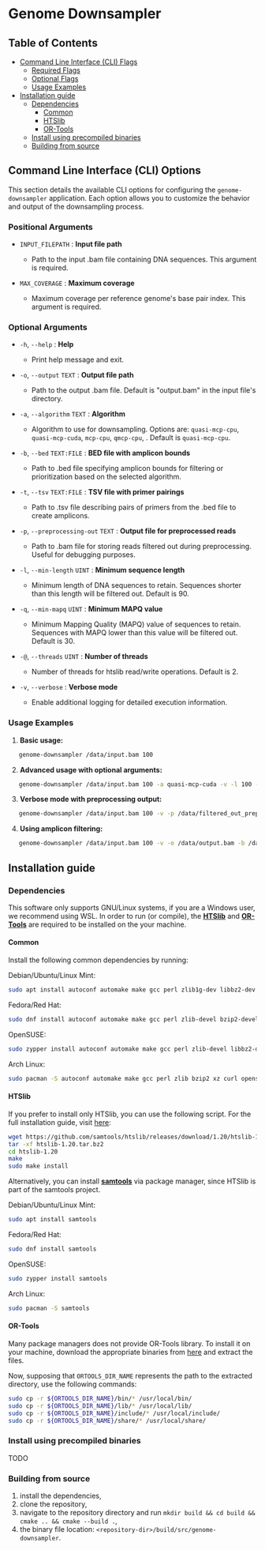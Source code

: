 # Genome Downsampler

## Table of Contents
- [Command Line Interface (CLI) Flags](#command-line-interface-cli-flags)
    - [Required Flags](#required-flags)
    - [Optional Flags](#optional-flags)
    - [Usage Examples](#usage-examples)
- [Installation guide](#installation-guide)
    - [Dependencies](#dependencies)
      - [Common](#common)
      - [HTSlib](#htslib)
      - [OR-Tools](#or-tools)
    - [Install using precompiled binaries](#install-using-precompiled-binaries)
    - [Building from source](#building-from-source)


## Command Line Interface (CLI) Options

This section details the available CLI options for configuring the `genome-downsampler` application. Each option allows you to customize the behavior and output of the downsampling process.

### Positional Arguments

- `INPUT_FILEPATH` : **Input file path**
  - Path to the input .bam file containing DNA sequences. This argument is required.

- `MAX_COVERAGE` : **Maximum coverage**
  - Maximum coverage per reference genome's base pair index. This argument is required.

### Optional Arguments

- `-h`, `--help` : **Help**
  - Print help message and exit.

- `-o`, `--output` `TEXT` : **Output file path**
  - Path to the output .bam file. Default is "output.bam" in the input file's directory.

- `-a`, `--algorithm` `TEXT` : **Algorithm**
  - Algorithm to use for downsampling. Options are: `quasi-mcp-cpu`, `quasi-mcp-cuda`, `mcp-cpu`, `qmcp-cpu`, . Default is `quasi-mcp-cpu`.

- `-b`, `--bed` `TEXT:FILE` : **BED file with amplicon bounds**
  - Path to .bed file specifying amplicon bounds for filtering or prioritization based on the selected algorithm.

- `-t`, `--tsv` `TEXT:FILE` : **TSV file with primer pairings**
  - Path to .tsv file describing pairs of primers from the .bed file to create amplicons.

- `-p`, `--preprocessing-out` `TEXT` : **Output file for preprocessed reads**
  - Path to .bam file for storing reads filtered out during preprocessing. Useful for debugging purposes.

- `-l`, `--min-length` `UINT` : **Minimum sequence length**
  - Minimum length of DNA sequences to retain. Sequences shorter than this length will be filtered out. Default is 90.

- `-q`, `--min-mapq` `UINT` : **Minimum MAPQ value**
  - Minimum Mapping Quality (MAPQ) value of sequences to retain. Sequences with MAPQ lower than this value will be filtered out. Default is 30.

- `-@`, `--threads` `UINT` : **Number of threads**
  - Number of threads for htslib read/write operations. Default is 2.

- `-v`, `--verbose` : **Verbose mode**
  - Enable additional logging for detailed execution information.

### Usage Examples

1. **Basic usage:**
```sh
   genome-downsampler /data/input.bam 100
```

2. **Advanced usage with optional arguments:**
```sh
   genome-downsampler /data/input.bam 100 -a quasi-mcp-cuda -v -l 100 -q 50 -p /data/filtered_out_prep.bam -o /data/output.bam -b /data/primers.bed -t /data/pairs.tsv
```

3. **Verbose mode with preprocessing output:**
```sh
   genome-downsampler /data/input.bam 100 -v -p /data/filtered_out_prep.bam -o /data/output.bam
```

4. **Using amplicon filtering:**
```sh
   genome-downsampler /data/input.bam 100 -v -o /data/output.bam -b /data/primers.bed -t /data/pairs.tsv

```

## Installation guide
### Dependencies
This software only supports GNU/Linux systems, if you are a Windows user, we recommend using WSL. In order to run (or compile), the [**HTSlib**](https://github.com/samtools/htslib) and [**OR-Tools**](https://github.com/google/or-tools) are required to be installed on the your machine.

#### Common
Install the following common dependencies by running:

Debian/Ubuntu/Linux Mint:
```bash
sudo apt install autoconf automake make gcc perl zlib1g-dev libbz2-dev liblzma-dev libcurl4-gnutls-dev libssl-dev
```

Fedora/Red Hat:
```bash
sudo dnf install autoconf automake make gcc perl zlib-devel bzip2-devel xz-devel libcurl-devel openssl-devel
```

OpenSUSE:
```bash
sudo zypper install autoconf automake make gcc perl zlib-devel libbz2-devel xz-devel libcurl-devel libopenssl-devel
```

Arch Linux:
```bash
sudo pacman -S autoconf automake make gcc perl zlib bzip2 xz curl openssl
```

#### HTSlib
If you prefer to install only HTSlib, you can use the following script. For the full installation guide, visit [here](https://github.com/samtools/htslib/blob/develop/INSTALL):
```bash
wget https://github.com/samtools/htslib/releases/download/1.20/htslib-1.20.tar.bz2
tar -xf htslib-1.20.tar.bz2
cd htslib-1.20
make
sudo make install
```

Alternatively, you can install [**samtools**](http://www.htslib.org/) via package manager, since HTSlib is part of the samtools project.

Debian/Ubuntu/Linux Mint:
```bash
sudo apt install samtools
```

Fedora/Red Hat:
```bash
sudo dnf install samtools
```

OpenSUSE:
```bash
sudo zypper install samtools
```

Arch Linux:
```bash
sudo pacman -S samtools
```

#### OR-Tools
Many package managers does not provide OR-Tools library. To install it on your machine, download the appropriate binaries from [here](https://developers.google.com/optimization/install/cpp/binary_linux) and extract the files. 

Now, supposing that `ORTOOLS_DIR_NAME` represents the path to the extracted directory, use the following commands:

```bash
sudo cp -r ${ORTOOLS_DIR_NAME}/bin/* /usr/local/bin/
sudo cp -r ${ORTOOLS_DIR_NAME}/lib/* /usr/local/lib/
sudo cp -r ${ORTOOLS_DIR_NAME}/include/* /usr/local/include/
sudo cp -r ${ORTOOLS_DIR_NAME}/share/* /usr/local/share/
```

### Install using precompiled binaries
TODO
### Building from source 
1. install the dependencies,
2. clone the repository, 
3. navigate to the repository directory and run `mkdir build && cd build && cmake .. && cmake --build .`,
4. the binary file location: `<repository-dir>/build/src/genome-downsampler`.



